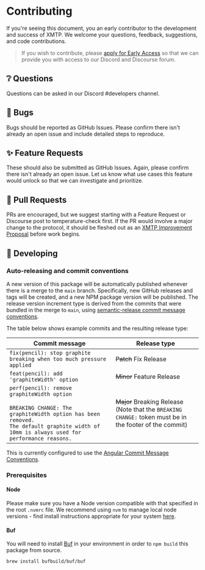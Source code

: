 # Contributing

If you're seeing this document, you an early contributor to the development and success of XMTP. We welcome your questions, feedback, suggestions, and code contributions.

> If you wish to contribute, please [apply for Early Access](https://xmtp.typeform.com/yojTJarb) so that we can provide you with access to our Discord and Discourse forum.

## ❔ Questions

Questions can be asked in our Discord #developers channel.

## 🐞 Bugs

Bugs should be reported as GitHub Issues. Please confirm there isn't already an open issue and include detailed steps to reproduce.

## ✨ Feature Requests

These should also be submitted as GitHub Issues. Again, please confirm there isn't already an open issue. Let us know what use cases this feature would unlock so that we can investigate and prioritize.

## 🔀 Pull Requests

PRs are encouraged, but we suggest starting with a Feature Request or Discourse post to temperature-check first. If the PR would involve a major change to the protocol, it should be fleshed out as an [XMTP Improvement Proposal](https://github.com/xmtp/XIPs/blob/main/XIPs/xip-0-purpose-process.md) before work begins.

## 🔧 Developing

### Auto-releasing and commit conventions

A new version of this package will be automatically published whenever there is a merge to the `main` branch. Specifically, new GitHub releases and tags will be created, and a new NPM package version will be published. The release version increment type is derived from the commits that were bundled in the merge to `main`, using [semantic-release commit message conventions](https://github.com/semantic-release/semantic-release#commit-message-format).

The table below shows example commits and the resulting release type:

<!-- prettier-ignore-start -->
| Commit message                                                                                                                                                                                   | Release type                                                                                                    |
| ------------------------------------------------------------------------------------------------------------------------------------------------------------------------------------------------ | --------------------------------------------------------------------------------------------------------------- |
| `fix(pencil): stop graphite breaking when too much pressure applied`                                                                                                                             | ~~Patch~~ Fix Release                                                                                           |
| `feat(pencil): add 'graphiteWidth' option`                                                                                                                                                       | ~~Minor~~ Feature Release                                                                                       |
| `perf(pencil): remove graphiteWidth option`<br><br>`BREAKING CHANGE: The graphiteWidth option has been removed.`<br>`The default graphite width of 10mm is always used for performance reasons.` | ~~Major~~ Breaking Release <br /> (Note that the `BREAKING CHANGE:` token must be in the footer of the commit) |
<!-- prettier-ignore-end -->

This is currently configured to use the [Angular Commit Message Conventions](https://github.com/angular/angular/blob/master/CONTRIBUTING.md#-commit-message-format).

### Prerequisites

#### Node

Please make sure you have a Node version compatible with that specified in the root `.nvmrc` file. We recommend using `nvm` to manage local node versions - find install instructions appropriate for your system [here](https://github.com/nvm-sh/nvm#installing-and-updating).

#### Buf

You will need to install [Buf](https://buf.build/) in your environment in order to `npm build` this package from source.

```bash
brew install bufbuild/buf/buf
```
